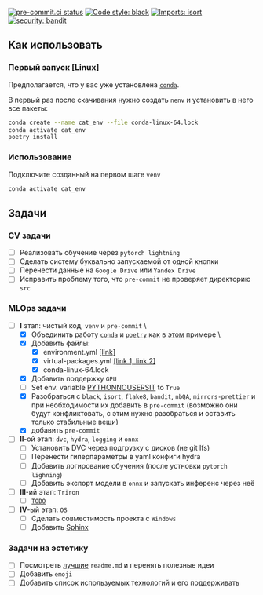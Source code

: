 [![pre-commit.ci status](https://results.pre-commit.ci/badge/github/pre-commit/pre-commit-hooks/main.svg)](https://results.pre-commit.ci/latest/github/pre-commit/pre-commit-hooks/main)
[![Code style: black](https://img.shields.io/badge/code%20style-black-000000.svg)](https://github.com/psf/black)
[![Imports: isort](https://img.shields.io/badge/%20imports-isort-%231674b1?style=flat&labelColor=ef8336)](https://pycqa.github.io/isort/)
[![security: bandit](https://img.shields.io/badge/security-bandit-yellow.svg)](https://github.com/PyCQA/bandit)

## Как использовать

### Первый запуск \[Linux\]

Предполагается, что у вас уже установлена [`conda`][link_miniconda_install].

В первый раз после скачивания нужно создать `nenv` и установить в него все
пакеты:

```bash
conda create --name cat_env --file conda-linux-64.lock
conda activate cat_env
poetry install
```

### Использование

Подключите созданный на первом шаге `venv`

```bash
conda activate cat_env
```

## Задачи

### CV задачи

- [ ] Реализовать обучение через `pytorch lightning`
- [ ] Сделать систему буквально запускаемой от одной кнопки
- [ ] Перенести данные на `Google Drive` или `Yandex Drive`
- [ ] Исправить проблему того, что `pre-commit` не проверяет директорию `src`

### MLOps задачи

- [ ] **I** этап: чистый код, `venv` и `pre-commit` \
  - [x] Объединить работу [`conda`][link_conda_env] и [`poetry`][link_poetry]
        как в [этом][link_conda_poetry_together] примере \
  - [x] Добавить файлы:
    - [x] environment.yml [\[link\]][link_conda_env]
    - [x] virtual-packages.yml [\[link 1, ][link_conda_lock_1] [link
          2\]][link_conda_lock_2]
    - [x] conda-linux-64.lock
  - [x] Добавить поддержку `GPU`
  - [ ] Set env. variable [PYTHONNOUSERSIT][link_pythonnousersit] to `True`
  - [x] Разобраться с `black`, `isort`, `flake8`, `bandit`, `nbQA`,
        `mirrors-prettier` и при необходимости их добавить в `pre-commit`
        (возможно они будут конфликтовать, с этим нужно разобраться и оставить
        только стабильные вещи)
  - [x] добавить `pre-commit`
- [ ] **II**-ой этап: `dvc`, `hydra`, `logging` и `onnx`
  - [ ] Установить DVC через подгрузку с дисков (не git lfs)
  - [ ] Перенести гиперпараметры в yaml конфиги hydra
  - [ ] Добавить логирование обучения (после устновки `pytorch lighning`)
  - [ ] Добавить экспорт модели в `onnx` и запускать инференс через неё
- [ ] **III**-ий этап: `Triron`
  - [ ] [`TODO`][link_todo]
- [ ] **IV**-ый этап: `OS`
  - [ ] Сделать совместимость проекта с `Windows`
  - [ ] Добавить [Sphinx][link_habr_sphinx]

### Задачи на эстетику

- [ ] Посмотреть [лучшие](https://github.com/matiassingers/awesome-readme)
      `readme.md` и перенять полезные идеи
- [ ] Добавить `emoji`
- [ ] Добавить список используемых технологий и его поддерживать

[link_miniconda_install]:
  https://docs.conda.io/projects/conda/en/latest/user-guide/install/linux.html
[link_conda_env]:
  https://conda.io/projects/conda/en/latest/user-guide/tasks/manage-environments.html#activating-an-environment
[link_poetry]:
  https://python-poetry.org/docs/#installing-with-the-official-installer
[link_pythonnousersit]:
  https://docs.python.org/3/using/cmdline.html#envvar-PYTHONNOUSERSITE
[link_conda_poetry_together]:
  https://stackoverflow.com/questions/70851048/does-it-make-sense-to-use-conda-poetry
[link_todo]: https://en.wikipedia.org/wiki/Comment_(computer_programming)#Tags
[link_conda_lock_1]: https://github.com/conda/conda-lock
[link_conda_lock_2]:
  https://conda.io/projects/conda/en/latest/user-guide/tasks/manage-virtual.html
[link_habr_sphinx]: https://habr.com/ru/companies/otus/articles/713992/
